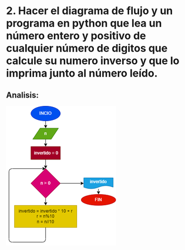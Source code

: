 # 2. Hacer el diagrama de flujo y un programa en python que lea un número entero y positivo de cualquier número de digitos que calcule su numero inverso y que lo imprima junto al número leído.
## Analisis:
![Diagrama de flujo](punto_2.png ("Diagrama"))
